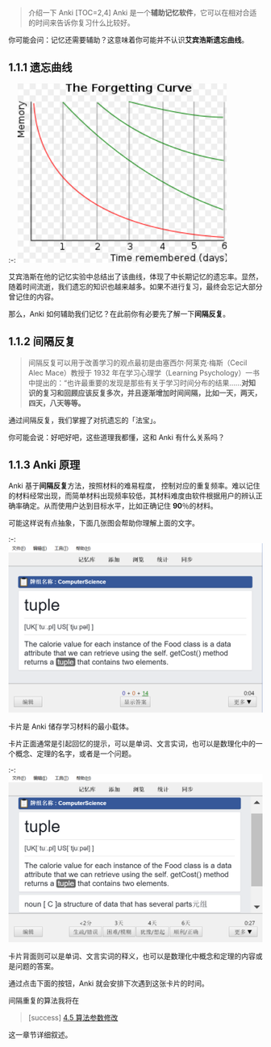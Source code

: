 
> 介绍一下 Anki
[TOC=2,4]
 Anki 是一个**辅助记忆软件**，它可以在相对合适的时间来告诉你复习什么比较好。

你可能会问：记忆还需要辅助？这意味着你可能并不认识**艾宾浩斯遗忘曲线**。

## 1.1.1 遗忘曲线

:-: ![&#x827E;&#x5BBE;&#x6D69;&#x65AF;&#x9057;&#x5FD8;&#x66F2;&#x7EBF;](../.gitbook/assets/tim-jie-tu-20180912095336.png)

艾宾浩斯在他的记忆实验中总结出了该曲线，体现了中长期记忆的遗忘率。显然，随着时间流逝，我们遗忘的知识也越来越多。如果不进行复习，最终会忘记大部分曾记住的内容。 

那么，Anki 如何辅助我们记忆？在此前你有必要先了解一下**间隔反复**。

## 1.1.2 间隔反复

> 间隔反复可以用于改善学习的观点最初是由塞西尔·阿莱克·梅斯（Cecil Alec Mace）教授于 1932 年在学习心理学（Learning Psychology）一书中提出的：“也许最重要的发现是那些有关于学习时间分布的结果......**对知识的复习和回顾应该反复多次，并且逐渐增加时间间隔，比如一天，两天，四天，八天等等。**

通过间隔反复，我们掌握了对抗遗忘的「法宝」。

你可能会说：好吧好吧，这些道理我都懂，这和 Anki 有什么关系吗？

## 1.1.3 Anki 原理

Anki  基于**间隔反复**方法，按照材料的难易程度， 控制对应的重复频率。难以记住的材料经常出现，而简单材料出现频率较低，其材料难度由软件根据用户的辨认正确率确定。从而使用户达到目标水平，比如正确记住 **90**％的材料。

可能这样说有点抽象，下面几张图会帮助你理解上面的文字。

:-: ![](../.gitbook/assets/tim-jie-tu-20180912103002.png)

卡片是 Anki 储存学习材料的最小载体。

卡片正面通常是引起回忆的提示，可以是单词、文言实词，也可以是数理化中的一个概念、定理的名字，或者是一个问题。

:-: ![](../.gitbook/assets/tim-jie-tu-20180912103021.png)

卡片背面则可以是单词、文言实词的释义，也可以是数理化中概念和定理的内容或是问题的答案。

通过点击下面的按钮，Anki 就会安排下次遇到这张卡片的时间。

间隔重复的算法我将在
>[success]  [4.5 算法参数修改](../advanced-operation/modify-parameter.md) 
> 
这一章节详细叙述。

